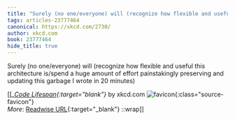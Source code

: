 ```yaml
---
title: "Surely (no one/everyone) will (recognize how flexible and useful this ..."
tags: articles-23777464
canonical: https://xkcd.com/2730/
author: xkcd.com
book: 23777464
hide_title: true
---
```


Surely (no one/everyone) will (recognize how flexible and useful this architecture is/spend a huge amount of effort painstakingly preserving and updating this garbage I wrote in 20 minutes)


[[<cite>_[Code Lifespan](https://xkcd.com/2730/){:target="_blank"}_</cite> by xkcd.com ![favicon](https://s2.googleusercontent.com/s2/favicons?domain=xkcd.com){:class="source-favicon"}<br>
_More_: [Readwise URL](https://readwise.io/open/465067336){:target="_blank"}
::wrap]]